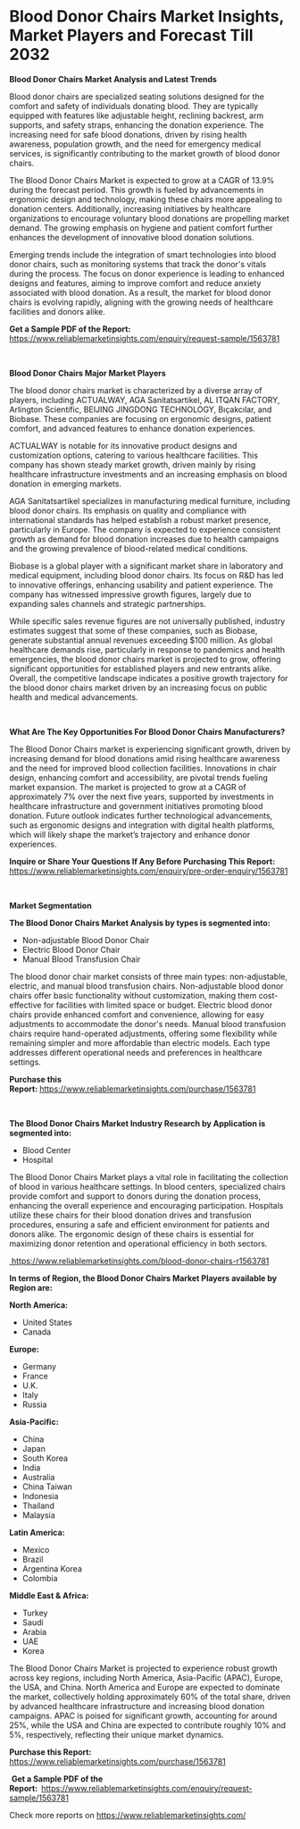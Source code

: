 <p><h1>Blood Donor Chairs Market Insights, Market Players and Forecast Till 2032</h1></p><p><strong>Blood Donor Chairs Market Analysis and Latest Trends</strong></p>
<p><p>Blood donor chairs are specialized seating solutions designed for the comfort and safety of individuals donating blood. They are typically equipped with features like adjustable height, reclining backrest, arm supports, and safety straps, enhancing the donation experience. The increasing need for safe blood donations, driven by rising health awareness, population growth, and the need for emergency medical services, is significantly contributing to the market growth of blood donor chairs.</p><p>The Blood Donor Chairs Market is expected to grow at a CAGR of 13.9% during the forecast period. This growth is fueled by advancements in ergonomic design and technology, making these chairs more appealing to donation centers. Additionally, increasing initiatives by healthcare organizations to encourage voluntary blood donations are propelling market demand. The growing emphasis on hygiene and patient comfort further enhances the development of innovative blood donation solutions.</p><p>Emerging trends include the integration of smart technologies into blood donor chairs, such as monitoring systems that track the donor's vitals during the process. The focus on donor experience is leading to enhanced designs and features, aiming to improve comfort and reduce anxiety associated with blood donation. As a result, the market for blood donor chairs is evolving rapidly, aligning with the growing needs of healthcare facilities and donors alike.</p></p>
<p><strong>Get a Sample PDF of the Report:&nbsp;</strong> <a href="https://www.reliablemarketinsights.com/enquiry/request-sample/1563781?utm_campaign=2013&utm_medium=2&utm_source=Github&utm_content=ia&utm_term=04032025&utm_id=blood-donor-chairs">https://www.reliablemarketinsights.com/enquiry/request-sample/1563781</a></p>
<p>&nbsp;</p>
<p><strong>Blood Donor Chairs Major Market Players</strong></p>
<p><p>The blood donor chairs market is characterized by a diverse array of players, including ACTUALWAY, AGA Sanitatsartikel, AL ITQAN FACTORY, Arlington Scientific, BEIJING JINGDONG TECHNOLOGY, Bıçakcılar, and Biobase. These companies are focusing on ergonomic designs, patient comfort, and advanced features to enhance donation experiences.</p><p>ACTUALWAY is notable for its innovative product designs and customization options, catering to various healthcare facilities. This company has shown steady market growth, driven mainly by rising healthcare infrastructure investments and an increasing emphasis on blood donation in emerging markets.</p><p>AGA Sanitatsartikel specializes in manufacturing medical furniture, including blood donor chairs. Its emphasis on quality and compliance with international standards has helped establish a robust market presence, particularly in Europe. The company is expected to experience consistent growth as demand for blood donation increases due to health campaigns and the growing prevalence of blood-related medical conditions.</p><p>Biobase is a global player with a significant market share in laboratory and medical equipment, including blood donor chairs. Its focus on R&D has led to innovative offerings, enhancing usability and patient experience. The company has witnessed impressive growth figures, largely due to expanding sales channels and strategic partnerships.</p><p>While specific sales revenue figures are not universally published, industry estimates suggest that some of these companies, such as Biobase, generate substantial annual revenues exceeding $100 million. As global healthcare demands rise, particularly in response to pandemics and health emergencies, the blood donor chairs market is projected to grow, offering significant opportunities for established players and new entrants alike. Overall, the competitive landscape indicates a positive growth trajectory for the blood donor chairs market driven by an increasing focus on public health and medical advancements.</p></p>
<p>&nbsp;</p>
<p><strong>What Are The Key Opportunities For Blood Donor Chairs Manufacturers?</strong></p>
<p><p>The Blood Donor Chairs market is experiencing significant growth, driven by increasing demand for blood donations amid rising healthcare awareness and the need for improved blood collection facilities. Innovations in chair design, enhancing comfort and accessibility, are pivotal trends fueling market expansion. The market is projected to grow at a CAGR of approximately 7% over the next five years, supported by investments in healthcare infrastructure and government initiatives promoting blood donation. Future outlook indicates further technological advancements, such as ergonomic designs and integration with digital health platforms, which will likely shape the market’s trajectory and enhance donor experiences.</p></p>
<p><strong>Inquire or Share Your Questions If Any Before Purchasing This Report:</strong> <a href="https://www.reliablemarketinsights.com/enquiry/pre-order-enquiry/1563781?utm_campaign=2013&utm_medium=2&utm_source=Github&utm_content=ia&utm_term=04032025&utm_id=blood-donor-chairs">https://www.reliablemarketinsights.com/enquiry/pre-order-enquiry/1563781</a></p>
<p>&nbsp;</p>
<p><strong>Market Segmentation</strong></p>
<p><strong>The Blood Donor Chairs Market Analysis by types is segmented into:</strong></p>
<p><ul><li>Non-adjustable Blood Donor Chair</li><li>Electric Blood Donor Chair</li><li>Manual Blood Transfusion Chair</li></ul></p>
<p><p>The blood donor chair market consists of three main types: non-adjustable, electric, and manual blood transfusion chairs. Non-adjustable blood donor chairs offer basic functionality without customization, making them cost-effective for facilities with limited space or budget. Electric blood donor chairs provide enhanced comfort and convenience, allowing for easy adjustments to accommodate the donor's needs. Manual blood transfusion chairs require hand-operated adjustments, offering some flexibility while remaining simpler and more affordable than electric models. Each type addresses different operational needs and preferences in healthcare settings.</p></p>
<p><strong>Purchase this Report:&nbsp;</strong><a href="https://www.reliablemarketinsights.com/purchase/1563781?utm_campaign=2013&utm_medium=2&utm_source=Github&utm_content=ia&utm_term=04032025&utm_id=blood-donor-chairs">https://www.reliablemarketinsights.com/purchase/1563781</a></p>
<p>&nbsp;</p>
<p><strong>The Blood Donor Chairs Market Industry Research by Application is segmented into:</strong></p>
<p><ul><li>Blood Center</li><li>Hospital</li></ul></p>
<p><p>The Blood Donor Chairs Market plays a vital role in facilitating the collection of blood in various healthcare settings. In blood centers, specialized chairs provide comfort and support to donors during the donation process, enhancing the overall experience and encouraging participation. Hospitals utilize these chairs for their blood donation drives and transfusion procedures, ensuring a safe and efficient environment for patients and donors alike. The ergonomic design of these chairs is essential for maximizing donor retention and operational efficiency in both sectors.</p></p>
<p><a href="https://www.reliablemarketinsights.com/blood-donor-chairs-r1563781?utm_campaign=2013&utm_medium=2&utm_source=Github&utm_content=ia&utm_term=04032025&utm_id=blood-donor-chairs">&nbsp;https://www.reliablemarketinsights.com/blood-donor-chairs-r1563781</a></p>
<p><strong>In terms of Region, the Blood Donor Chairs Market Players available by Region are:</strong></p>
<p>
    <p> <strong> North America: </strong>
        <ul>
            <li>United States</li>
            <li>Canada</li>
        </ul>
        </p> 
    <p> <strong> Europe: </strong>
        <ul>
            <li>Germany</li>
            <li>France</li>
            <li>U.K.</li>
            <li>Italy</li>
            <li>Russia</li>
        </ul>
        </p> 
    <p> <strong> Asia-Pacific: </strong>
        <ul>
            <li>China</li>
            <li>Japan</li>
            <li>South Korea</li>
            <li>India</li>
            <li>Australia</li>
            <li>China Taiwan</li>
            <li>Indonesia</li>
            <li>Thailand</li>
            <li>Malaysia</li>
        </ul>
        </p> 
    <p> <strong> Latin America: </strong>
        <ul>
            <li>Mexico</li>
            <li>Brazil</li>
            <li>Argentina Korea</li>
            <li>Colombia</li>
        </ul>
        </p> 
    <p> <strong> Middle East & Africa: </strong>
        <ul>
            <li>Turkey</li>
            <li>Saudi</li>
            <li>Arabia</li>
            <li>UAE</li>
            <li>Korea</li>
        </ul>
    </p>
    </p>
<p><p>The Blood Donor Chairs Market is projected to experience robust growth across key regions, including North America, Asia-Pacific (APAC), Europe, the USA, and China. North America and Europe are expected to dominate the market, collectively holding approximately 60% of the total share, driven by advanced healthcare infrastructure and increasing blood donation campaigns. APAC is poised for significant growth, accounting for around 25%, while the USA and China are expected to contribute roughly 10% and 5%, respectively, reflecting their unique market dynamics.</p></p>
<p><strong>Purchase this Report: </strong><a href="https://www.reliablemarketinsights.com/purchase/1563781?utm_campaign=2013&utm_medium=2&utm_source=Github&utm_content=ia&utm_term=04032025&utm_id=blood-donor-chairs">https://www.reliablemarketinsights.com/purchase/1563781</a></p>
<p>&nbsp;<strong>Get a Sample PDF of the Report:&nbsp;&nbsp;</strong><a href="https://www.reliablemarketinsights.com/enquiry/request-sample/1563781?utm_campaign=2013&utm_medium=2&utm_source=Github&utm_content=ia&utm_term=04032025&utm_id=blood-donor-chairs">https://www.reliablemarketinsights.com/enquiry/request-sample/1563781</a></p>
<p><strong></strong></p>
<p>Check more reports on <a href="https://www.reliablemarketinsights.com/?utm_campaign=2013&utm_medium=2&utm_source=Github&utm_content=ia&utm_term=04032025&utm_id=blood-donor-chairs">https://www.reliablemarketinsights.com/</a></p>